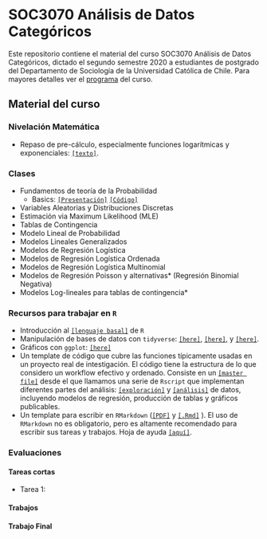 # SOC3070 Análisis de Datos Categóricos 

Este repositorio contiene el material del curso SOC3070 Análisis de Datos Categóricos, dictado el segundo semestre 2020 a estudiantes de postgrado del Departamento de Sociología de la Universidad Católica de Chile. Para mayores detalles ver el [programa](files/syllabus_soc3070.pdf) del curso.

## Material del curso

### Nivelación Matemática

- Repaso de pre-cálculo, especialmente funciones logarítmicas y exponenciales: [`[texto]`](pre_calculo.pdf).

### Clases

- Fundamentos de teoría de la Probabilidad
  - Basics: [`[Presentación]`](https://mebucca.github.io/cda_soc3070/slides/class_1/#1) [`[Código]`](slides/class_1/class_1.Rmd) 
- Variables Aleatorias y Distribuciones Discretas
- Estimación via Maximum Likelihood (MLE)
- Tablas de Contingencia
- Modelo Lineal de Probabilidad 
- Modelos Lineales Generalizados 
- Modelos de Regresión Logística
- Modelos de Regresión Logística Ordenada
- Modelos de Regresión Logística Multinomial 
- Modelos de Regresión Poisson y alternativas* (Regresión Binomial Negativa)
- Modelos Log-lineales para tablas de contingencia*

### Recursos para trabajar en `R`

  - Introducción al [`[lenguaje basal]`](pre_calculo.pdf) de `R`
  - Manipulación de bases de datos con `tidyverse`: [`[here]`](pre_calculo.pdf), [`[here]`](pre_calculo.pdf), y [`[here]`](pre_calculo.pdf).
  - Gráficos con `ggplot`: [`[here]`](pre_calculo.pdf)
  - Un template de código que cubre las funciones típicamente usadas en un proyecto real de intestigación. El código tiene la estructura de lo que considero un workflow efectivo y ordenado. Consiste en un [`[master file]`](pre_calculo.pdf) desde el que llamamos una serie de `Rscript` que implementan diferentes partes del análisis: [`[exploración]`](pre_calculo.pdf) y [`[análisis]`](pre_calculo.pdf) de datos, incluyendo modelos de regresión, producción de tablas y gráficos publicables.
  - Un template para escribir en `RMarkdown` ([`[PDF]`](files/template_rmarkdown.pdf) y [`[.Rmd]`](files/template_rmarkdown.Rmd) ). El uso de `RMarkdown` no es obligatorio, pero es altamente recomendado para escribir sus tareas y trabajos. Hoja de ayuda [`[aquí]`](https://rstudio.com/wp-content/uploads/2015/03/rmarkdown-spanish.pdf).
  
 
### Evaluaciones 

#### Tareas cortas

- Tarea 1:

#### Trabajos

#### Trabajo Final

